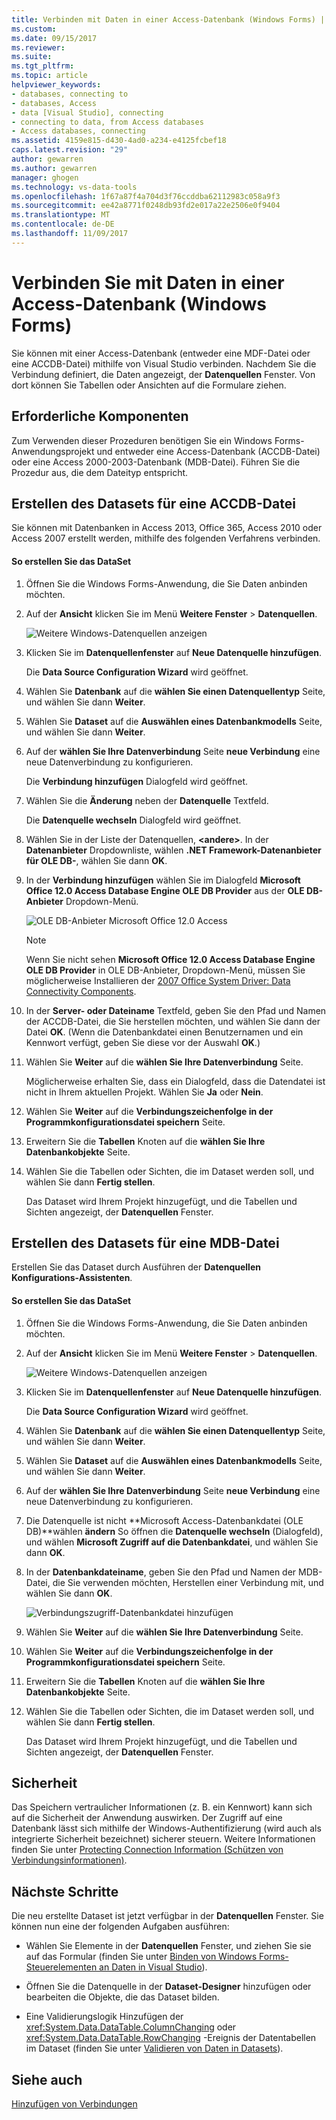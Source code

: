 ```yaml
---
title: Verbinden mit Daten in einer Access-Datenbank (Windows Forms) | Microsoft Docs
ms.custom: 
ms.date: 09/15/2017
ms.reviewer: 
ms.suite: 
ms.tgt_pltfrm: 
ms.topic: article
helpviewer_keywords:
- databases, connecting to
- databases, Access
- data [Visual Studio], connecting
- connecting to data, from Access databases
- Access databases, connecting
ms.assetid: 4159e815-d430-4ad0-a234-e4125fcbef18
caps.latest.revision: "29"
author: gewarren
ms.author: gewarren
manager: ghogen
ms.technology: vs-data-tools
ms.openlocfilehash: 1f67a87f4a704d3f76ccddba62112983c058a9f3
ms.sourcegitcommit: ee42a8771f0248db93fd2e017a22e2506e0f9404
ms.translationtype: MT
ms.contentlocale: de-DE
ms.lasthandoff: 11/09/2017
---
```

# <a name="connect-to-data-in-an-access-database-windows-forms"></a>Verbinden Sie mit Daten in einer Access-Datenbank (Windows Forms)
Sie können mit einer Access-Datenbank (entweder eine MDF-Datei oder eine ACCDB-Datei) mithilfe von Visual Studio verbinden. Nachdem Sie die Verbindung definiert, die Daten angezeigt, der **Datenquellen** Fenster. Von dort können Sie Tabellen oder Ansichten auf die Formulare ziehen.   
  
## <a name="prerequisites"></a>Erforderliche Komponenten  
 Zum Verwenden dieser Prozeduren benötigen Sie ein Windows Forms-Anwendungsprojekt und entweder eine Access-Datenbank (ACCDB-Datei) oder eine Access 2000-2003-Datenbank (MDB-Datei). Führen Sie die Prozedur aus, die dem Dateityp entspricht.  
  
## <a name="creating-the-dataset-for-an-accdb-file"></a>Erstellen des Datasets für eine ACCDB-Datei  
 Sie können mit Datenbanken in Access 2013, Office 365, Access 2010 oder Access 2007 erstellt werden, mithilfe des folgenden Verfahrens verbinden.  
  
#### <a name="to-create-the-dataset"></a>So erstellen Sie das DataSet  
  
1.  Öffnen Sie die Windows Forms-Anwendung, die Sie Daten anbinden möchten.  
  
2.  Auf der **Ansicht** klicken Sie im Menü **Weitere Fenster** > **Datenquellen**.  
  
     ![Weitere Windows-Datenquellen anzeigen](../data-tools/media/viewdatasources.png "ViewDataSources")  
  
3.  Klicken Sie im **Datenquellenfenster** auf **Neue Datenquelle hinzufügen**.  

     Die **Data Source Configuration Wizard** wird geöffnet.  
  
4.  Wählen Sie **Datenbank** auf die **wählen Sie einen Datenquellentyp** Seite, und wählen Sie dann **Weiter**.  
  
5.  Wählen Sie **Dataset** auf die **Auswählen eines Datenbankmodells** Seite, und wählen Sie dann **Weiter**.  
  
6.  Auf der **wählen Sie Ihre Datenverbindung** Seite **neue Verbindung** eine neue Datenverbindung zu konfigurieren.  

     Die **Verbindung hinzufügen** Dialogfeld wird geöffnet.  
  
7.  Wählen Sie die **Änderung** neben der **Datenquelle** Textfeld.

     Die **Datenquelle wechseln** Dialogfeld wird geöffnet.  
  
8.  Wählen Sie in der Liste der Datenquellen,  **\<andere\>**. In der **Datenanbieter** Dropdownliste, wählen **.NET Framework-Datenanbieter für OLE DB-**, wählen Sie dann **OK**.  

9. In der **Verbindung hinzufügen** wählen Sie im Dialogfeld **Microsoft Office 12.0 Access Database Engine OLE DB Provider** aus der **OLE DB-Anbieter** Dropdown-Menü.  
  
     ![OLE DB-Anbieter Microsoft Office 12.0 Access](../data-tools/media/dataoledbprovideroffice12access.png "dataOLEDBProviderOffice12Access")  

     > [!NOTE]
     >  Wenn Sie nicht sehen **Microsoft Office 12.0 Access Database Engine OLE DB Provider** in OLE DB-Anbieter, Dropdown-Menü, müssen Sie möglicherweise Installieren der [2007 Office System Driver: Data Connectivity Components](https://www.microsoft.com/download/confirmation.aspx?id=23734).
  
9. In der **Server- oder Dateiname** Textfeld, geben Sie den Pfad und Namen der ACCDB-Datei, die Sie herstellen möchten, und wählen Sie dann der Datei **OK**. (Wenn die Datenbankdatei einen Benutzernamen und ein Kennwort verfügt, geben Sie diese vor der Auswahl **OK**.)    
  
10. Wählen Sie **Weiter** auf die **wählen Sie Ihre Datenverbindung** Seite.  

     Möglicherweise erhalten Sie, dass ein Dialogfeld, dass die Datendatei ist nicht in Ihrem aktuellen Projekt. Wählen Sie **Ja** oder **Nein**.
  
11. Wählen Sie **Weiter** auf die **Verbindungszeichenfolge in der Programmkonfigurationsdatei speichern** Seite.  
  
12. Erweitern Sie die **Tabellen** Knoten auf die **wählen Sie Ihre Datenbankobjekte** Seite.  
  
13. Wählen Sie die Tabellen oder Sichten, die im Dataset werden soll, und wählen Sie dann **Fertig stellen**.  
  
     Das Dataset wird Ihrem Projekt hinzugefügt, und die Tabellen und Sichten angezeigt, der **Datenquellen** Fenster.  
  
## <a name="creating-the-dataset-for-an-mdb-file"></a>Erstellen des Datasets für eine MDB-Datei  
 Erstellen Sie das Dataset durch Ausführen der **Datenquellen Konfigurations-Assistenten**.  
  
#### <a name="to-create-the-dataset"></a>So erstellen Sie das DataSet  
  
1.  Öffnen Sie die Windows Forms-Anwendung, die Sie Daten anbinden möchten.  
  
2.  Auf der **Ansicht** klicken Sie im Menü **Weitere Fenster** > **Datenquellen**.  
  
     ![Weitere Windows-Datenquellen anzeigen](../data-tools/media/viewdatasources.png "ViewDataSources")  
  
3.  Klicken Sie im **Datenquellenfenster** auf **Neue Datenquelle hinzufügen**.  

     Die **Data Source Configuration Wizard** wird geöffnet.
  
4.  Wählen Sie **Datenbank** auf die **wählen Sie einen Datenquellentyp** Seite, und wählen Sie dann **Weiter**.  
  
5.  Wählen Sie **Dataset** auf die **Auswählen eines Datenbankmodells** Seite, und wählen Sie dann **Weiter**.  
  
6.  Auf der **wählen Sie Ihre Datenverbindung** Seite **neue Verbindung** eine neue Datenverbindung zu konfigurieren.  
  
7.  Die Datenquelle ist nicht **Microsoft Access-Datenbankdatei (OLE DB)**wählen **ändern** So öffnen die **Datenquelle wechseln** (Dialogfeld), und wählen **Microsoft Zugriff auf die Datenbankdatei**, und wählen Sie dann **OK**.  
  
8.  In der **Datenbankdateiname**, geben Sie den Pfad und Namen der MDB-Datei, die Sie verwenden möchten, Herstellen einer Verbindung mit, und wählen Sie dann **OK**.  
  
     ![Verbindungszugriff-Datenbankdatei hinzufügen](../data-tools/media/dataaddconnectionaccessmdb.png "DataAddConnectionAccessMDB")  
  
9. Wählen Sie **Weiter** auf die **wählen Sie Ihre Datenverbindung** Seite.  
  
10. Wählen Sie **Weiter** auf die **Verbindungszeichenfolge in der Programmkonfigurationsdatei speichern** Seite.  
  
11. Erweitern Sie die **Tabellen** Knoten auf die **wählen Sie Ihre Datenbankobjekte** Seite.  
  
12. Wählen Sie die Tabellen oder Sichten, die im Dataset werden soll, und wählen Sie dann **Fertig stellen**.  
  
     Das Dataset wird Ihrem Projekt hinzugefügt, und die Tabellen und Sichten angezeigt, der **Datenquellen** Fenster.  
  
## <a name="security"></a>Sicherheit  
 Das Speichern vertraulicher Informationen (z. B. ein Kennwort) kann sich auf die Sicherheit der Anwendung auswirken. Der Zugriff auf eine Datenbank lässt sich mithilfe der Windows-Authentifizierung (wird auch als integrierte Sicherheit bezeichnet) sicherer steuern. Weitere Informationen finden Sie unter [Protecting Connection Information (Schützen von Verbindungsinformationen)](/dotnet/framework/data/adonet/protecting-connection-information).  
  
## <a name="next-steps"></a>Nächste Schritte  
 Die neu erstellte Dataset ist jetzt verfügbar in der **Datenquellen** Fenster. Sie können nun eine der folgenden Aufgaben ausführen:  
  
-   Wählen Sie Elemente in der **Datenquellen** Fenster, und ziehen Sie sie auf das Formular (finden Sie unter [Binden von Windows Forms-Steuerelementen an Daten in Visual Studio](../data-tools/bind-windows-forms-controls-to-data-in-visual-studio.md)).  
  
-   Öffnen Sie die Datenquelle in der **Dataset-Designer** hinzufügen oder bearbeiten die Objekte, die das Dataset bilden.  
  
-   Eine Validierungslogik Hinzufügen der <xref:System.Data.DataTable.ColumnChanging> oder <xref:System.Data.DataTable.RowChanging> -Ereignis der Datentabellen im Dataset (finden Sie unter [Validieren von Daten in Datasets](../data-tools/validate-data-in-datasets.md)).  
  
## <a name="see-also"></a>Siehe auch
[Hinzufügen von Verbindungen](../data-tools/add-new-connections.md)
